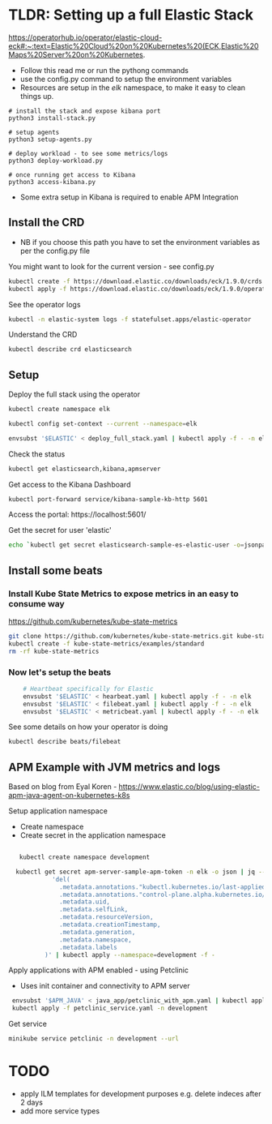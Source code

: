 # TLDR: Setting up a full Elastic Stack 

https://operatorhub.io/operator/elastic-cloud-eck#:~:text=Elastic%20Cloud%20on%20Kubernetes%20(ECK,Elastic%20Maps%20Server%20on%20Kubernetes.


* Follow this read me or run the pythong commands
* use the config.py command to setup the environment variables
* Resources are setup in the *elk* namespace, to make it easy to clean things up.
```
# install the stack and expose kibana port
python3 install-stack.py

# setup agents
python3 setup-agents.py

# deploy workload - to see some metrics/logs
python3 deploy-workload.py

# once running get access to Kibana
python3 access-kibana.py

```

* Some extra setup in Kibana is required to enable APM Integration

## Install the CRD
* NB if you choose this path you have to set the environment variables as per the config.py file

You might want to look for the current version - see config.py
```bash
kubectl create -f https://download.elastic.co/downloads/eck/1.9.0/crds.yaml
kubectl apply -f https://download.elastic.co/downloads/eck/1.9.0/operator.yaml
```

See the operator logs
```bash
kubectl -n elastic-system logs -f statefulset.apps/elastic-operator
```

Understand the CRD
```bash
kubectl describe crd elasticsearch
```



## Setup
Deploy the full stack using the operator
```bash
kubectl create namespace elk

kubectl config set-context --current --namespace=elk

envsubst '$ELASTIC' < deploy_full_stack.yaml | kubectl apply -f - -n elk
```

Check the status
```bash
kubectl get elasticsearch,kibana,apmserver
```

Get access to the Kibana Dashboard
```bash
kubectl port-forward service/kibana-sample-kb-http 5601
```

Access the portal: https://localhost:5601/

Get the secret for user 'elastic'
```bash
echo `kubectl get secret elasticsearch-sample-es-elastic-user -o=jsonpath='{.data.elastic}' | base64 --decode`
```

## Install some beats

### Install Kube State Metrics to expose metrics in an easy to consume way
https://github.com/kubernetes/kube-state-metrics
```bash
git clone https://github.com/kubernetes/kube-state-metrics.git kube-state-metrics 
kubectl create -f kube-state-metrics/examples/standard
rm -rf kube-state-metrics
```

### Now let's setup the beats
```bash
    # Heartbeat specifically for Elastic
    envsubst '$ELASTIC' < hearbeat.yaml | kubectl apply -f - -n elk
    envsubst '$ELASTIC' < filebeat.yaml | kubectl apply -f - -n elk
    envsubst '$ELASTIC' < metricbeat.yaml | kubectl apply -f - -n elk
```

See some details on how your operator is doing
```bash
kubectl describe beats/filebeat 
```

## APM Example with JVM metrics and logs

Based on blog from Eyal Koren - https://www.elastic.co/blog/using-elastic-apm-java-agent-on-kubernetes-k8s

Setup application namespace
* Create namespace
* Create secret in the application namespace 
```bash

   kubectl create namespace development

  kubectl get secret apm-server-sample-apm-token -n elk -o json | jq --sort-keys \
            'del(
              .metadata.annotations."kubectl.kubernetes.io/last-applied-configuration",
              .metadata.annotations."control-plane.alpha.kubernetes.io/leader",
              .metadata.uid,
              .metadata.selfLink,
              .metadata.resourceVersion,
              .metadata.creationTimestamp,
              .metadata.generation,
              .metadata.namespace,
              .metadata.labels
          )' | kubectl apply --namespace=development -f -
```

Apply applications with APM enabled - using Petclinic
* Uses init container and connectivity to APM server
```bash
 envsubst '$APM_JAVA' < java_app/petclinic_with_apm.yaml | kubectl apply -f - -n development
 kubectl apply -f petclinic_service.yaml -n development
```

Get service
```bash
minikube service petclinic -n development --url
```



# TODO
* apply ILM templates for development purposes e.g. delete indeces after 2 days
* add more service types